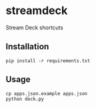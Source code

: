 # streamdeck

Stream Deck shortcuts

## Installation
```
pip install -r requirements.txt
```

## Usage
```
cp apps.json.example apps.json
python deck.py
```
